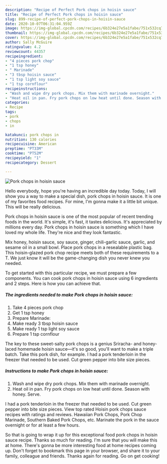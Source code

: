 ```yaml
---
description: "Recipe of Perfect Pork chops in hoisin sauce"
title: "Recipe of Perfect Pork chops in hoisin sauce"
slug: 899-recipe-of-perfect-pork-chops-in-hoisin-sauce
date: 2020-10-07T06:31:04.959Z
image: https://img-global.cpcdn.com/recipes/6b324e27e5a1fabe/751x532cq70/pork-chops-in-hoisin-sauce-recipe-main-photo.jpg
thumbnail: https://img-global.cpcdn.com/recipes/6b324e27e5a1fabe/751x532cq70/pork-chops-in-hoisin-sauce-recipe-main-photo.jpg
cover: https://img-global.cpcdn.com/recipes/6b324e27e5a1fabe/751x532cq70/pork-chops-in-hoisin-sauce-recipe-main-photo.jpg
author: Sally McGuire
ratingvalue: 4.2
reviewcount: 44357
recipeingredient:
- "4 pieces pork chop"
- "1 tsp honey"
- " Marinade"
- "3 tbsp hoisin sauce"
- "1 tsp light soy sauce"
- "1 tsp cornflour"
recipeinstructions:
- "Wash and wipe dry pork chops. Mix them with marinade overnight."
- "Heat oil in pan. Fry pork chops on low heat until done. Season with honey. Serve."
categories:
- Recipe
tags:
- pork
- chops
- in

katakunci: pork chops in 
nutrition: 130 calories
recipecuisine: American
preptime: "PT33M"
cooktime: "PT52M"
recipeyield: "1"
recipecategory: Dessert

---
```



![Pork chops in hoisin sauce](https://img-global.cpcdn.com/recipes/6b324e27e5a1fabe/751x532cq70/pork-chops-in-hoisin-sauce-recipe-main-photo.jpg)

Hello everybody, hope you're having an incredible day today. Today, I will show you a way to make a special dish, pork chops in hoisin sauce. It is one of my favorites food recipes. For mine, I'm gonna make it a little bit unique. This will be really delicious.

Pork chops in hoisin sauce is one of the most popular of recent trending foods in the world. It's simple, it's fast, it tastes delicious. It's appreciated by millions every day. Pork chops in hoisin sauce is something which I have loved my whole life. They're nice and they look fantastic.

Mix honey, hoisin sauce, soy sauce, ginger, chili-garlic sauce, garlic, and sesame oil in a small bowl. Place pork chops in a resealable plastic bag. This hoisin-glazed pork chop recipe meets both of these requirements to a T. We just know it will be the game-changing dish you never knew you needed.


To get started with this particular recipe, we must prepare a few components. You can cook pork chops in hoisin sauce using 6 ingredients and 2 steps. Here is how you can achieve that.

<!--inarticleads1-->

##### The ingredients needed to make Pork chops in hoisin sauce:

1. Take 4 pieces pork chop
1. Get 1 tsp honey
1. Prepare  Marinade:
1. Make ready 3 tbsp hoisin sauce
1. Make ready 1 tsp light soy sauce
1. Prepare 1 tsp cornflour


The key to these sweet-salty pork chops is a genius Sriracha- and honey-laced homemade hoisin sauce—it&#39;s so good, you&#39;ll want to make a triple batch. Take this pork dish, for example. I had a pork tenderloin in the freezer that needed to be used. Cut green pepper into bite size pieces. 

<!--inarticleads2-->

##### Instructions to make Pork chops in hoisin sauce:

1. Wash and wipe dry pork chops. Mix them with marinade overnight.
1. Heat oil in pan. Fry pork chops on low heat until done. Season with honey. Serve.


I had a pork tenderloin in the freezer that needed to be used. Cut green pepper into bite size pieces. View top rated Hoisin pork chops sauce recipes with ratings and reviews. Hawaiian Pork Chops, Pork Chop Marinade, Southern Baked Pork Chops, etc. Marinate the pork in the sauce overnight or for at least a few hours. 

So that is going to wrap it up for this exceptional food pork chops in hoisin sauce recipe. Thanks so much for reading. I'm sure that you will make this at home. There's gonna be more interesting food at home recipes coming up. Don't forget to bookmark this page in your browser, and share it to your family, colleague and friends. Thanks again for reading. Go on get cooking!
